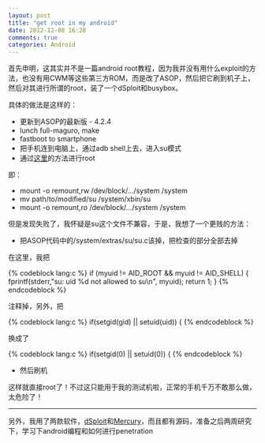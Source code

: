 ```yaml
---
layout: post
title: "get root in my android"
date: 2012-12-08 16:28
comments: true
categories: Android
---
```


首先申明，这其实并不是一篇android root教程，因为我并没有用什么exploit的方法，也没有用CWM等这些第三方ROM，而是改了ASOP，然后把它刷到机子上，然后对其进行所谓的root，装了一个dSploit和busybox。

具体的做法是这样的：

* 更新到ASOP的最新版 - 4.2.4
* lunch full-maguro, make
* fastboot to smartphone
* 把手机连到电脑上，通过adb shell上去，进入su模式
* 通过[这里](http://www.cypherpunk.at/2011/10/08/manual-rooting-android-on-linux-2/ "manual rooting")的方法进行root

即：

* mount -o remount,rw /dev/block/.../system /system
* mv path/to/modified/su /system/xbin/su
* mount -o remount,ro /dev/block/.../system /system

但是发现失败了，我怀疑是su这个文件不兼容，于是，我想了一个更贱的方法：

* 把ASOP代码中的/system/extras/su/su.c该掉，把检查的部分全部去掉

在这里，我把

{% codeblock lang:c %}
if (myuid != AID_ROOT && myuid != AID_SHELL) {
	fprintf(stderr,"su: uid %d not allowed to su\n", myuid);
	return 1;
}
{% endcodeblock %}

注释掉，另外，把


{% codeblock lang:c %}
if(setgid(gid) || setuid(uid)) {
{% endcodeblock %}

换成了

{% codeblock lang:c %}
if(setgid(0) || setuid(0)) {
{% endcodeblock %}

* 然后刷机

这样就直接root了！不过这只能用于我的测试机啦，正常的手机千万不敢那么做，太危险了！

------

另外，我用了两款软件，[dSploit](https://github.com/evilsocket/dsploit "dsploit")和[Mercury](github.com/mwrlabs/mercury "mercury")，而且都有源码，准备之后两周研究下，学习下android编程和如何进行penetration


